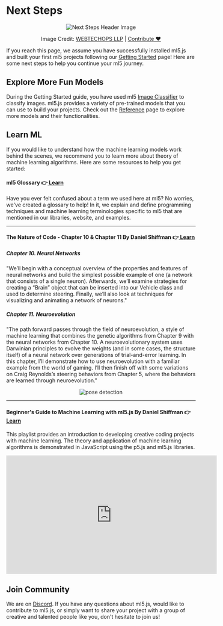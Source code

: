 # Next Steps

<center>
  <img class="header-img" src="assets/header-next-steps.png" alt="Next Steps Header Image" >
  <p class="img-credit"> Image Credit: <a href="https://thenounproject.com/creator/creativepriyanka/" target="_blank" title="WEBTECHOPS LLP">WEBTECHOPS LLP</a> | <a href='mailto:info@ml5js.org'>Contribute ♥️</a> </p>
</center>

If you reach this page, we assume you have successfully installed ml5.js and built your first ml5 projects following our [Getting Started](/) page! Here are some next steps to help you continue your ml5 journey.

## Explore More Fun Models

During the Getting Started guide, you have used ml5 [Image Classifier](/reference/image-classifier) to classify images. ml5.js provides a variety of pre-trained models that you can use to build your projects. Check out the [Reference](/reference/overview) page to explore more models and their functionalities.

## Learn ML

If you would like to understand how the machine learning models work behind the scenes, we recommend you to learn more about theory of machine learning algorithms. Here are some resources to help you get started:

#### ml5 Glossary 👉[ Learn](/learn/ml5-glossary)

Have you ever felt confused about a term we used here at ml5? No worries, we've created a glossary to help! In it, we explain and define programming techniques and machine learning terminologies specific to ml5 that are mentioned in our libraries, website, and examples.

---

#### The Nature of Code - Chapter 10 & Chapter 11 **By Daniel Shiffman** 👉[ Learn](https://natureofcode.com/book/chapter-10-neural-networks/)

##### Chapter 10. Neural Networks
"We’ll begin with a conceptual overview of the properties and features of neural networks and build the simplest possible example of one (a network that consists of a single neuron). Afterwards, we’ll examine strategies for creating a “Brain” object that can be inserted into our Vehicle class and used to determine steering. Finally, we’ll also look at techniques for visualizing and animating a network of neurons."

##### Chapter 11. Neuroevolution
"The path forward passes through the field of neuroevolution, a style of machine learning that combines the genetic algorithms from Chapter 9 with the neural networks from Chapter 10. A neuroevolutionary system uses Darwinian principles to evolve the weights (and in some cases, the structure itself) of a neural network over generations of trial-and-error learning. In this chapter, I’ll demonstrate how to use neuroevolution with a familiar example from the world of gaming. I’ll then finish off with some variations on Craig Reynolds’s steering behaviors from Chapter 5, where the behaviors are learned through neuroevolution."

<center>

<img alt="pose detection" src="assets/gettingstarted-noc.jpeg">

</center>

---

#### Beginner's Guide to Machine Learning with ml5.js **By Daniel Shiffman** 👉[ Learn](https://youtu.be/26uABexmOX4?si=nqPoD6bQrVTU-YFw)

This playlist provides an introduction to developing creative coding projects with machine learning. The theory and application of machine learning algorithms is demonstrated in JavaScript using the p5.js and ml5.js libraries.
<iframe width="560" height="315" src="https://www.youtube.com/embed/26uABexmOX4?si=HXJRrgTkPhjN5hrr" title="YouTube video player" frameborder="0" allow="accelerometer; autoplay; clipboard-write; encrypted-media; gyroscope; picture-in-picture; web-share" allowfullscreen></iframe>

## Join Community

We are on [Discord](https://discord.com/invite/3CVauZMSt7). If you have any questions about ml5.js, would like to contribute to ml5.js, or simply want to share your project with a group of creative and talented people like you, don't hesitate to join us!

<br>
